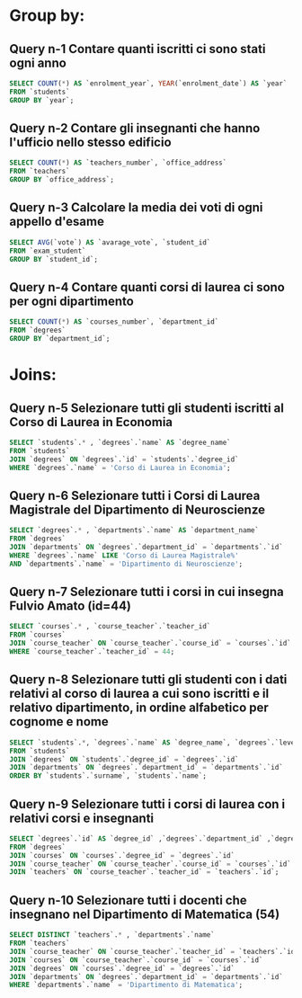 # Group by:

## Query n-1 Contare quanti iscritti ci sono stati ogni anno
```sql
SELECT COUNT(*) AS `enrolment_year`, YEAR(`enrolment_date`) AS `year` 
FROM `students` 
GROUP BY `year`;
```

## Query n-2 Contare gli insegnanti che hanno l'ufficio nello stesso edificio
```sql
SELECT COUNT(*) AS `teachers_number`, `office_address` 
FROM `teachers` 
GROUP BY `office_address`;
```

## Query n-3 Calcolare la media dei voti di ogni appello d'esame
```sql
SELECT AVG(`vote`) AS `avarage_vote`, `student_id` 
FROM `exam_student` 
GROUP BY `student_id`;
```

## Query n-4 Contare quanti corsi di laurea ci sono per ogni dipartimento
```sql
SELECT COUNT(*) AS `courses_number`, `department_id` 
FROM `degrees` 
GROUP BY `department_id`;
```



# Joins:

## Query n-5 Selezionare tutti gli studenti iscritti al Corso di Laurea in Economia

```sql
SELECT `students`.* , `degrees`.`name` AS `degree_name` 
FROM `students` 
JOIN `degrees` ON `degrees`.`id` = `students`.`degree_id` 
WHERE `degrees`.`name` = 'Corso di Laurea in Economia';
```

## Query n-6 Selezionare tutti i Corsi di Laurea Magistrale del Dipartimento di Neuroscienze
```sql
SELECT `degrees`.* , `departments`.`name` AS `department_name` 
FROM `degrees` 
JOIN `departments` ON `degrees`.`department_id` = `departments`.`id` 
WHERE `degrees`.`name` LIKE 'Corso di Laurea Magistrale%' 
AND `departments`.`name` = 'Dipartimento di Neuroscienze';
```

## Query n-7 Selezionare tutti i corsi in cui insegna Fulvio Amato (id=44)
```sql
SELECT `courses`.* , `course_teacher`.`teacher_id` 
FROM `courses` 
JOIN `course_teacher` ON `course_teacher`.`course_id` = `courses`.`id` 
WHERE `course_teacher`.`teacher_id` = 44;
```

## Query n-8 Selezionare tutti gli studenti con i dati relativi al corso di laurea a cui sono iscritti e il relativo dipartimento, in ordine alfabetico per cognome e nome
```sql
SELECT `students`.*, `degrees`.`name` AS `degree_name`, `degrees`.`level` AS `degree_level`, `degrees`.`address` AS `degree_address`, `degrees`.`email` AS `degree_email`, `degrees`.`website` AS `degree_website`, `departments`.`name` AS `department_name`
FROM `students` 
JOIN `degrees` ON `students`.`degree_id` = `degrees`.`id` 
JOIN `departments` ON `degrees`.`department_id` = `departments`.`id` 
ORDER BY `students`.`surname`, `students`.`name`;
```


## Query n-9 Selezionare tutti i corsi di laurea con i relativi corsi e insegnanti
```sql
SELECT `degrees`.`id` AS `degree_id` ,`degrees`.`department_id` ,`degrees`.`name` AS `degree_name`, `degrees`.`level` AS `degree_level`, `degrees`.`address` AS `degree_address`, `degrees`.`email` AS `degree_email`, `degrees`.`website` AS `degree_website`, `courses`.`id` AS `course_id`, `courses`.`name` AS `course_name`, `courses`.`description` AS `course_description`, `courses`.`period` AS `course_period`, `courses`.`year` AS `course_year`, `courses`.`cfu` AS `course_cfu`, `courses`.`website` AS `website`, `teachers`.`id` AS `teacher_id`, `teachers`.`name` AS `teacher_name`, `teachers`.`surname` AS `teacher_surname`, `teachers`.`phone` AS `teacher_phone`, `teachers`.`email` AS `teacher_email`, `teachers`.`office_address` AS `teacher_office_address`, `teachers`.`office_number` AS `teacher_office_number`
FROM `degrees` 
JOIN `courses` ON `courses`.`degree_id` = `degrees`.`id` 
JOIN `course_teacher` ON `course_teacher`.`course_id` = `courses`.`id`
JOIN `teachers` ON `course_teacher`.`teacher_id` = `teachers`.`id`;
```

## Query n-10 Selezionare tutti i docenti che insegnano nel Dipartimento di Matematica (54)
```sql
SELECT DISTINCT `teachers`.* , `departments`.`name`
FROM `teachers`
JOIN `course_teacher` ON `course_teacher`.`teacher_id` = `teachers`.`id`
JOIN `courses` ON `course_teacher`.`course_id` = `courses`.`id`
JOIN `degrees` ON `courses`.`degree_id` = `degrees`.`id` 
JOIN `departments` ON `degrees`.`department_id` = `departments`.`id`
WHERE `departments`.`name` = 'Dipartimento di Matematica';
```